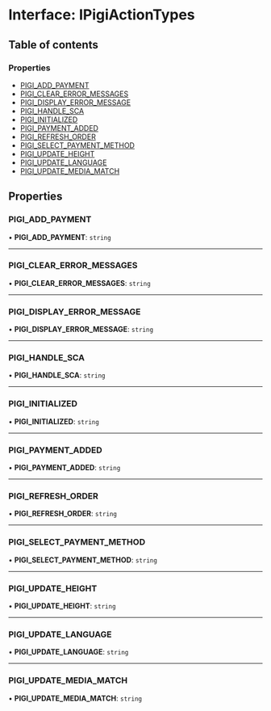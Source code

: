 # Interface: IPigiActionTypes

## Table of contents

### Properties

- [PIGI\_ADD\_PAYMENT](IPigiActionTypes.md#pigi_add_payment)
- [PIGI\_CLEAR\_ERROR\_MESSAGES](IPigiActionTypes.md#pigi_clear_error_messages)
- [PIGI\_DISPLAY\_ERROR\_MESSAGE](IPigiActionTypes.md#pigi_display_error_message)
- [PIGI\_HANDLE\_SCA](IPigiActionTypes.md#pigi_handle_sca)
- [PIGI\_INITIALIZED](IPigiActionTypes.md#pigi_initialized)
- [PIGI\_PAYMENT\_ADDED](IPigiActionTypes.md#pigi_payment_added)
- [PIGI\_REFRESH\_ORDER](IPigiActionTypes.md#pigi_refresh_order)
- [PIGI\_SELECT\_PAYMENT\_METHOD](IPigiActionTypes.md#pigi_select_payment_method)
- [PIGI\_UPDATE\_HEIGHT](IPigiActionTypes.md#pigi_update_height)
- [PIGI\_UPDATE\_LANGUAGE](IPigiActionTypes.md#pigi_update_language)
- [PIGI\_UPDATE\_MEDIA\_MATCH](IPigiActionTypes.md#pigi_update_media_match)

## Properties

### PIGI\_ADD\_PAYMENT

• **PIGI\_ADD\_PAYMENT**: `string`

___

### PIGI\_CLEAR\_ERROR\_MESSAGES

• **PIGI\_CLEAR\_ERROR\_MESSAGES**: `string`

___

### PIGI\_DISPLAY\_ERROR\_MESSAGE

• **PIGI\_DISPLAY\_ERROR\_MESSAGE**: `string`

___

### PIGI\_HANDLE\_SCA

• **PIGI\_HANDLE\_SCA**: `string`

___

### PIGI\_INITIALIZED

• **PIGI\_INITIALIZED**: `string`

___

### PIGI\_PAYMENT\_ADDED

• **PIGI\_PAYMENT\_ADDED**: `string`

___

### PIGI\_REFRESH\_ORDER

• **PIGI\_REFRESH\_ORDER**: `string`

___

### PIGI\_SELECT\_PAYMENT\_METHOD

• **PIGI\_SELECT\_PAYMENT\_METHOD**: `string`

___

### PIGI\_UPDATE\_HEIGHT

• **PIGI\_UPDATE\_HEIGHT**: `string`

___

### PIGI\_UPDATE\_LANGUAGE

• **PIGI\_UPDATE\_LANGUAGE**: `string`

___

### PIGI\_UPDATE\_MEDIA\_MATCH

• **PIGI\_UPDATE\_MEDIA\_MATCH**: `string`
